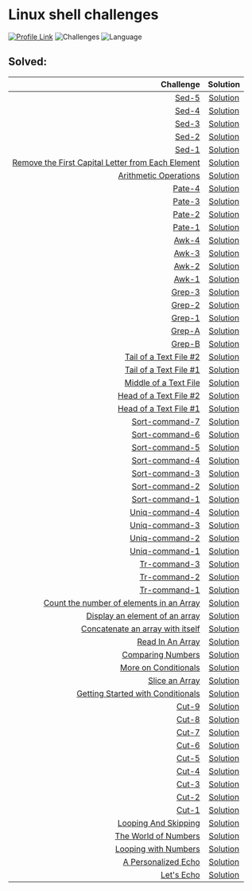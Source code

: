 # Linux shell challenges
[![Profile Link](https://img.shields.io/badge/hackerRank-profile_link-brightgreen.svg)](https://www.hackerrank.com/weozUA)
![Challenges](https://img.shields.io/badge/Challenges-61_solved-orange.svg)
![Language](https://img.shields.io/badge/Language-Bash-7873ae.svg)

Solved:
------

Challenge                           | Solution |  
-----------------------------------:|:--------:|
| [Sed-5](https://www.hackerrank.com/challenges/sed-command-5/problem) | [Solution](sed-5.sh) |
| [Sed-4](https://www.hackerrank.com/challenges/sed-command-4/problem) | [Solution](sed-4.sh) |
| [Sed-3](https://www.hackerrank.com/challenges/text-processing-in-linux-the-sed-command-3/problem) | [Solution](sed-3.sh) |
| [Sed-2](https://www.hackerrank.com/challenges/text-processing-in-linux-the-sed-command-2/problem) | [Solution](sed-2.sh) |
| [Sed-1](https://www.hackerrank.com/challenges/text-processing-in-linux-the-sed-command-1/problem) | [Solution](sed-1.sh) |
| [Remove the First Capital Letter from Each Element](https://www.hackerrank.com/challenges/bash-tutorials-remove-the-first-capital-letter-from-each-array-element/problem) | [Solution](remove-the-first-capital-letter-from-each-element.sh) |
| [Arithmetic Operations](https://www.hackerrank.com/challenges/bash-tutorials---arithmetic-operations/problem) | [Solution](arithmetic-operations.sh) |
| [Pate-4](https://www.hackerrank.com/challenges/paste-4/problem) | [Solution](paste-4.sh) |
| [Pate-3](https://www.hackerrank.com/challenges/paste-3/problem) | [Solution](paste-3.sh) |
| [Pate-2](https://www.hackerrank.com/challenges/paste-2/problem) | [Solution](paste-2.sh) |
| [Pate-1](https://www.hackerrank.com/challenges/paste-1/problem) | [Solution](paste-1.sh) |
| [Awk-4](https://www.hackerrank.com/challenges/awk-4/problem) | [Solution](awk-4.sh) |
| [Awk-3](https://www.hackerrank.com/challenges/awk-3/problem) | [Solution](awk-3.sh) |
| [Awk-2](https://www.hackerrank.com/challenges/awk-2/problem) | [Solution](awk-2.sh) |
| [Awk-1](https://www.hackerrank.com/challenges/awk-1/problem) | [Solution](awk-1.sh) |
| [Grep-3](https://www.hackerrank.com/challenges/text-processing-in-linux-the-grep-command-3/problem) | [Solution](grep-3.sh) |
| [Grep-2](https://www.hackerrank.com/challenges/text-processing-in-linux-the-grep-command-2/problem) | [Solution](grep-2.sh) |
| [Grep-1](https://www.hackerrank.com/challenges/text-processing-in-linux-the-grep-command-1/problem) | [Solution](grep-1.sh) |
| [Grep-A](https://www.hackerrank.com/challenges/text-processing-in-linux-the-grep-command-4/problem) | [Solution](grep-a.sh) |
| [Grep-B](https://www.hackerrank.com/challenges/text-processing-in-linux-the-grep-command-5/problem) | [Solution](grep-b.sh) |
| [Tail of a Text File #2](https://www.hackerrank.com/challenges/text-processing-tail-2/problem) | [Solution](tail-of-a-text-file-2.sh) |
| [Tail of a Text File #1](https://www.hackerrank.com/challenges/text-processing-tail-1/problem) | [Solution](tail-of-a-text-file-1.sh) |
| [Middle of a Text File](https://www.hackerrank.com/challenges/text-processing-in-linux---the-middle-of-a-text-file/problem) | [Solution](middle-of-a-text-file.sh) |
| [Head of a Text File #2](https://www.hackerrank.com/challenges/text-processing-head-2/problem) | [Solution](head-of-a-text-file-2.sh) |
| [Head of a Text File #1](https://www.hackerrank.com/challenges/text-processing-head-1/problem) | [Solution](head-of-a-text-file-1.sh) |
| [Sort-command-7](https://www.hackerrank.com/challenges/text-processing-sort-7/problem) | [Solution](sort-command-7.sh) |
| [Sort-command-6](https://www.hackerrank.com/challenges/text-processing-sort-6/problem) | [Solution](sort-command-6.sh) |
| [Sort-command-5](https://www.hackerrank.com/challenges/text-processing-sort-5/problem) | [Solution](sort-command-5.sh) |
| [Sort-command-4](https://www.hackerrank.com/challenges/text-processing-sort-4/problem) | [Solution](sort-command-4.sh) |
| [Sort-command-3](https://www.hackerrank.com/challenges/text-processing-sort-3/problem) | [Solution](sort-command-3.sh) |
| [Sort-command-2](https://www.hackerrank.com/challenges/text-processing-sort-2/problem) | [Solution](sort-command-2.sh) |
| [Sort-command-1](https://www.hackerrank.com/challenges/text-processing-sort-1/problem) | [Solution](sort-command-1.sh) |
| [Uniq-command-4](https://www.hackerrank.com/challenges/text-processing-in-linux-the-uniq-command-4/problem) | [Solution](uniq-command-4.sh) |
| [Uniq-command-3](https://www.hackerrank.com/challenges/text-processing-in-linux-the-uniq-command-3/problem) | [Solution](uniq-command-3.sh) |
| [Uniq-command-2](https://www.hackerrank.com/challenges/text-processing-in-linux-the-uniq-command-2/problem) | [Solution](uniq-command-2.sh) |
| [Uniq-command-1](https://www.hackerrank.com/challenges/text-processing-in-linux-the-uniq-command-1/problem) | [Solution](uniq-command-1.sh) |
| [Tr-command-3](https://www.hackerrank.com/challenges/text-processing-tr-3/problem) | [Solution](tr-command-3.sh) |
| [Tr-command-2](https://www.hackerrank.com/challenges/text-processing-tr-2/problem) | [Solution](tr-command-2.sh) |
| [Tr-command-1](https://www.hackerrank.com/challenges/text-processing-tr-1/problem) | [Solution](tr-command-1.sh) |
| [Count the number of elements in an Array](https://www.hackerrank.com/challenges/bash-tutorials-count-the-number-of-elements-in-an-array/problem) | [Solution](count-the-number-of-elements-in-an-array.sh) |
| [Display an element of an array](https://www.hackerrank.com/challenges/bash-tutorials-display-the-third-element-of-an-array/problem) | [Solution](display-an-element-of-an-array.sh) |
| [Concatenate an array with itself](https://www.hackerrank.com/challenges/bash-tutorials-concatenate-an-array-with-itself/problem) | [Solution](concatenate-an-array-with-itself.sh) |
| [Read In An Array](https://www.hackerrank.com/challenges/bash-tutorials-read-in-an-array/problem) | [Solution](read-in-an-array.sh) |
| [Comparing Numbers](https://www.hackerrank.com/challenges/bash-tutorials---comparing-numbers/problem) | [Solution](comparing-numbers.sh) |
| [More on Conditionals](https://www.hackerrank.com/challenges/bash-tutorials---more-on-conditionals/problem) | [Solution](more-on-conditionals.sh) |
| [Slice an Array](https://www.hackerrank.com/challenges/bash-tutorials-slice-an-array/problem) | [Solution](slice-an-array.sh) |
| [Getting Started with Conditionals](https://www.hackerrank.com/challenges/bash-tutorials---getting-started-with-conditionals/problem) | [Solution](getting-started-with-conditionals.sh) |
| [Cut-9](https://www.hackerrank.com/challenges/text-processing-cut-9/problem) | [Solution](cut-9.sh) |
| [Cut-8](https://www.hackerrank.com/challenges/text-processing-cut-8/problem) | [Solution](cut-8.sh) |
| [Cut-7](https://www.hackerrank.com/challenges/text-processing-cut-7/problem) | [Solution](cut-7.sh) |
| [Cut-6](https://www.hackerrank.com/challenges/text-processing-cut-6/problem) | [Solution](cut-6.sh) |
| [Cut-5](https://www.hackerrank.com/challenges/text-processing-cut-5/problem) | [Solution](cut-5.sh) |
| [Cut-4](https://www.hackerrank.com/challenges/text-processing-cut-4/problem) | [Solution](cut-4.sh) |
| [Cut-3](https://www.hackerrank.com/challenges/text-processing-cut-3/problem) | [Solution](cut-3.sh) |
| [Cut-2](https://www.hackerrank.com/challenges/text-processing-cut-2/problem) | [Solution](cut-2.sh) |
| [Cut-1](https://www.hackerrank.com/challenges/text-processing-cut-1/problem) | [Solution](cut-1.sh) |
| [Looping And Skipping](https://www.hackerrank.com/challenges/bash-tutorials---looping-and-skipping/problem) | [Solution](looping-and-skipping.sh) |
| [The World of Numbers](https://www.hackerrank.com/challenges/bash-tutorials---the-world-of-numbers/problem) | [Solution](the-world-of-numbers.sh) |
| [Looping with Numbers](https://www.hackerrank.com/challenges/bash-tutorials---looping-with-numbers/problem) | [Solution](looping-with-numbers.sh) |
| [A Personalized Echo](https://www.hackerrank.com/challenges/bash-tutorials---a-personalized-echo/problem) | [Solution](a-personalized-echo.sh) |
| [Let's Echo](https://www.hackerrank.com/challenges/bash-tutorials-lets-echo/problem) | [Solution](lets-echo.sh) |